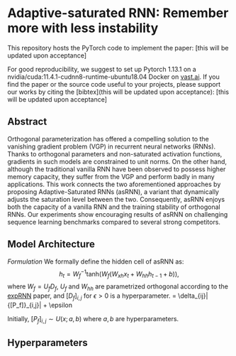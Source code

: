# Adaptive-saturated RNN: Remember more with less instability
This repository hosts the PyTorch code to implement the paper: [this will be updated upon acceptance]

For good reproducibility, we suggest to set up Pytorch 1.13.1 on a nvidia/cuda:11.4.1-cudnn8-runtime-ubuntu18.04 Docker on [vast.ai](vast.ai).
If you find the paper or the source code useful to your projects, please support our works by citing the [bibtex](this will be updated upon acceptance): [this will be updated upon acceptance]

## Abstract
Orthogonal parameterization has offered a compelling solution to the vanishing gradient problem (VGP) in recurrent neural networks (RNNs). Thanks to orthogonal parameters and non-saturated activation functions, gradients in such models are constrained to unit norms. On the other hand, although the traditional vanilla RNN have been observed to possess higher memory capacity, they suffer from the VGP and perform badly in many applications. This work connects the two aforementioned approaches by proposing Adaptive-Saturated RNNs (asRNN), a variant that dynamically adjusts the saturation level between the two. Consequently, asRNN enjoys both the capacity of a vanilla RNN and the training stability of orthogonal RNNs. Our experiments show encouraging results of asRNN on challenging sequence learning benchmarks compared to several strong competitors.
## Model Architecture
*Formulation* We formally define the hidden cell of asRNN as:
$$h_t = W_f^{-1}\mathrm{tanh}(W_f(W_{xh}x_{t}+W_{hh}h_{t-1} + b)),$$
where $W_f = U_fD_f$, $U_f$ and $W_{hh}$ are parametrized orthogonal according to the [expRNN](https://arxiv.org/abs/1901.08428) paper, and ${[D_f]}_{i,j}$ for $\epsilon > 0$ is a hyperparameter.  = \delta_{ij}|{[P_f]}_{i,j}| + \epsilon

Initially, $[P_f]_{i,j}\sim U(x;a,b)$ where $a, b$ are hyperparameters.
## Hyperparameters